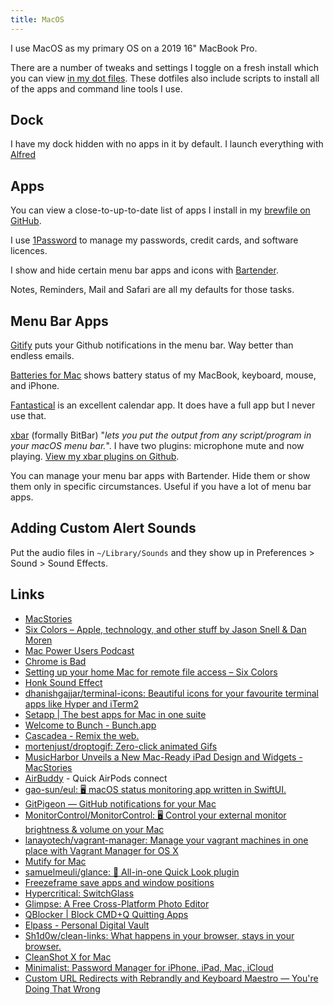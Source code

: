 ```yaml
---
title: MacOS
---
```


I use MacOS as my primary OS on a 2019 16" MacBook Pro.

There are a number of tweaks and settings I toggle on a fresh install which you can view [in my dot files](https://github.com/rknightuk/dotfiles/blob/master/osx/set-defaults.sh). These dotfiles also include scripts to install all of the apps and command line tools I use.

## Dock

I have my dock hidden with no apps in it by default. I launch everything with [Alfred](/macos/alfred)

## Apps

You can view a close-to-up-to-date list of apps I install in my [brewfile on GitHub](https://github.com/rknightuk/dotfiles/blob/master/homebrew/Brewfile).

I use [1Password](https://1password.com/) to manage my passwords, credit cards, and software licences.

I show and hide certain menu bar apps and icons with [Bartender](https://www.macbartender.com/).

Notes, Reminders, Mail and Safari are all my defaults for those tasks.

## Menu Bar Apps

[Gitify](https://www.gitify.io/) puts your Github notifications in the menu bar. Way better than endless emails.

[Batteries for Mac](https://www.fadel.io/batteries) shows battery status of my MacBook, keyboard, mouse, and iPhone.

[Fantastical](https://flexibits.com/fantastical) is an excellent calendar app. It does have a full app but I never use that.

[xbar](https://xbarapp.com) (formally BitBar) "_lets you put the output from any script/program in your macOS menu bar._". I have two plugins: microphone mute and now playing. [View my xbar plugins on Github](https://github.com/rknightuk/xbar-plugins).

You can manage your menu bar apps with Bartender. Hide them or show them only in specific circumstances. Useful if you have a lot of menu bar apps.

## Adding Custom Alert Sounds

Put the audio files in `~/Library/Sounds` and they show up in Preferences > Sound > Sound Effects.

## Links

- [MacStories](https://www.macstories.net/)
- [Six Colors – Apple, technology, and other stuff by Jason Snell & Dan Moren](https://sixcolors.com/)
- [Mac Power Users Podcast](https://www.relay.fm/mpu)
- [Chrome is Bad](https://chromeisbad.com/)
- [Setting up your home Mac for remote file access – Six Colors](https://sixcolors.com/post/2015/07/setting-up-your-home-mac-for-remote-file-access/)
- [Honk Sound Effect](https://twitter.com/davidcelis/status/1189702177435947009)
- [dhanishgajjar/terminal-icons: Beautiful icons for your favourite terminal apps like Hyper and iTerm2](https://github.com/dhanishgajjar/terminal-icons)
- [Setapp | The best apps for Mac in one suite](https://setapp.com/)
- [Welcome to Bunch - Bunch.app](https://bunchapp.co/)
- [Cascadea - Remix the web.](https://cascadea.app/)
- [mortenjust/droptogif: Zero-click animated Gifs](https://github.com/mortenjust/droptogif)
- [MusicHarbor Unveils a New Mac-Ready iPad Design and Widgets - MacStories](https://www.macstories.net/reviews/musicharbor-unveils-a-new-mac-ready-ipad-design-and-widgets/)
- [AirBuddy](https://v2.airbuddy.app/) - Quick AirPods connect
- [gao-sun/eul: 🖥️ macOS status monitoring app written in SwiftUI.](https://github.com/gao-sun/eul)
- [GitPigeon — GitHub notifications for your Mac](https://gitpigeon.com/)
- [MonitorControl/MonitorControl: 🖥 Control your external monitor brightness & volume on your Mac](https://github.com/MonitorControl/MonitorControl)
- [lanayotech/vagrant-manager: Manage your vagrant machines in one place with Vagrant Manager for OS X](https://github.com/lanayotech/vagrant-manager)
- [Mutify for Mac](https://mutify.app/)
- [samuelmeuli/glance: 🔎 All-in-one Quick Look plugin](https://github.com/samuelmeuli/glance)
- [Freezeframe save apps and window positions](https://freeze.app/)
- [Hypercritical: SwitchGlass](https://hypercritical.co/2020/02/12/switchglass)
- [Glimpse: A Free Cross-Platform Photo Editor](https://glimpse-editor.org/)
- [QBlocker | Block CMD+Q Quitting Apps](http://qblocker.com/)
- [Elpass - Personal Digital Vault](https://elpass.app)
- [Sh1d0w/clean-links: What happens in your browser, stays in your browser.](https://github.com/Sh1d0w/clean-links)
- [CleanShot X for Mac](https://cleanshot.com/)
- [Minimalist: Password Manager for iPhone, iPad, Mac, iCloud](https://minimalistpassword.com/)
- [Custom URL Redirects with Rebrandly and Keyboard Maestro — You're Doing That Wrong](https://doingthatwrong.com/home/rebrndkm)

